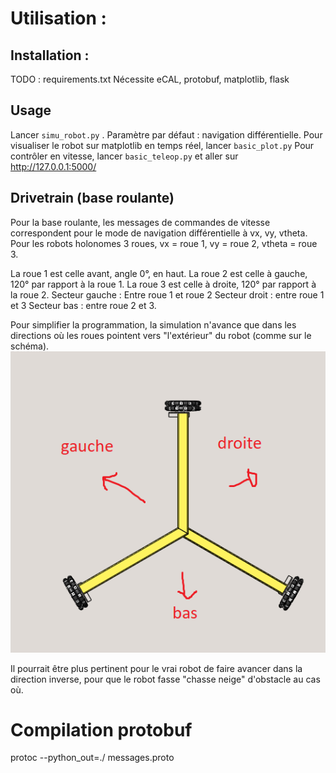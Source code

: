 

# Utilisation :

## Installation :

TODO : requirements.txt
Nécessite eCAL, protobuf, matplotlib, flask

## Usage

Lancer `simu_robot.py` . Paramètre par défaut : navigation différentielle.
Pour visualiser le robot sur matplotlib en temps réel, lancer `basic_plot.py`
Pour contrôler en vitesse, lancer `basic_teleop.py` et aller sur http://127.0.0.1:5000/
## Drivetrain (base roulante)

Pour la base roulante, les messages de commandes de vitesse correspondent pour le mode de navigation différentielle à vx, vy, vtheta.
Pour les robots holonomes 3 roues, vx = roue 1, vy = roue 2, vtheta = roue 3.

La roue 1 est celle avant, angle 0°, en haut. 
La roue 2 est celle à gauche, 120° par rapport à la roue 1.
La roue 3 est celle à droite, 120° par rapport à la roue 2. 
Secteur gauche : Entre roue 1 et roue 2
Secteur droit : entre roue 1 et 3
Secteur bas : entre roue 2 et 3.

Pour simplifier la programmation, la simulation n'avance que dans les directions où les roues pointent vers "l'extérieur" du robot (comme sur le schéma).
![](holonomic_robot.png)

Il pourrait être plus pertinent pour le vrai robot de faire avancer dans la direction inverse, pour que le robot fasse "chasse neige" d'obstacle au cas où.

# Compilation protobuf

protoc --python_out=./ messages.proto